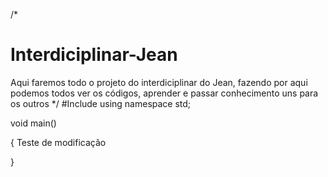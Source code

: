 /*
# Interdiciplinar-Jean
Aqui faremos todo o projeto do interdiciplinar do Jean, fazendo por aqui podemos todos ver os códigos, aprender e passar conhecimento uns para os outros
*/
#Include <iostream>
using namespace std;
  
  void main()
  
  {
  Teste de modificação
  
  
  
  
  
  
  
  
  }
